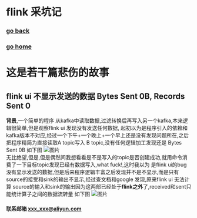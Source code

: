 #  flink 采坑记
### [go back](/x2q/flink/flink)      
### [go home](/x2q)       

# 这是若干篇悲伤的故事
## flink ui 不显示发送的数据 Bytes Sent 0B, Records Sent 0
**背景**,一个简单的程序 从kafka中读取数据,过滤转换后再写入另一个kafka,本来逻辑很简单,但是观察flink ui 发现没有发送任何数据,
起初以为是程序引入的依赖和kafka版本不对应,经过一个下午+一个晚上+一个早上还是没有发现问题所在,之后把程序精简为直接读取A topic写入
B topic,没有任何逻辑加工发现还是 Bytes Sent 0B 如下图
![图片](/static/img/get2.png)  
无比绝望,但是,但是偶然间我想看看是不是写入的topic是否创建成功,就用命令消费了一下目标topic发现已经有数据写入,what fuck!,这时我以为
是flink ui的bug没有显示发送的数据,但是后来程序逻辑丰富之后发现并不是不显示,而是只有 source的接受和sink的输出不显示,经过查文档和google
发现,原来flink ui 无法计算 source的输入和sink的输出因为这两部已经处于**flink之外**了,received和sent只能统计算子之间的数据流转量
如下图
![图片](/static/img/get3.png)  



#### 联系邮箱 xxx_xxx@aliyun.com